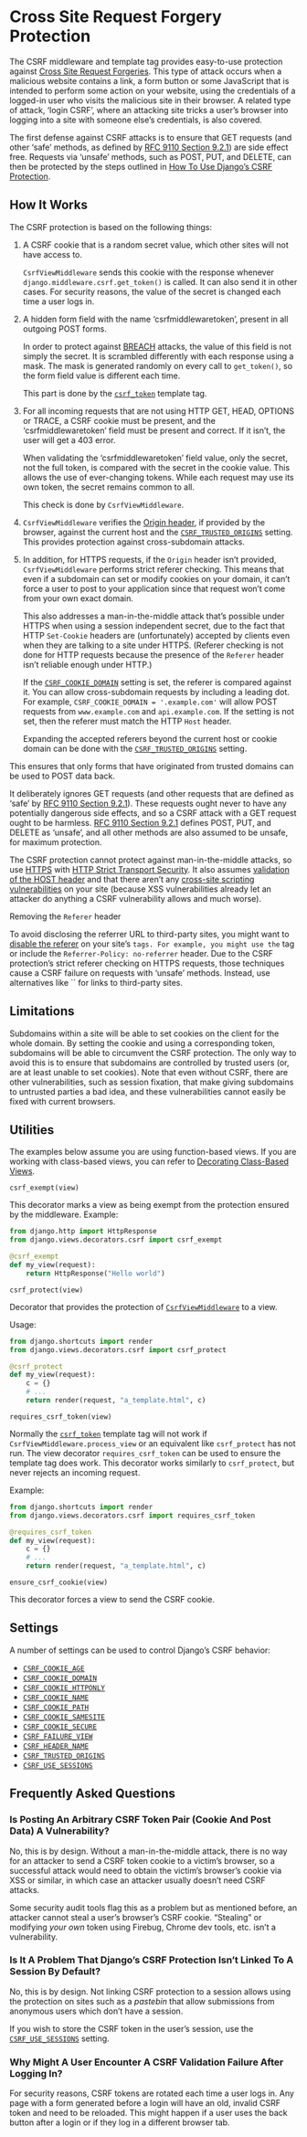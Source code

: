 # Cross Site Request Forgery Protection

The CSRF middleware and template tag provides easy-to-use protection against [Cross Site Request Forgeries](https://owasp.org/www-community/attacks/csrf#overview). This type of attack occurs when a malicious website contains a link, a form button or some JavaScript that is intended to perform some action on your website, using the credentials of a logged-in user who visits the malicious site in their browser. A related type of attack, ‘login CSRF’, where an attacking site tricks a user’s browser into logging into a site with someone else’s credentials, is also covered.

The first defense against CSRF attacks is to ensure that GET requests (and other ‘safe’ methods, as defined by [RFC 9110 Section 9.2.1](https://datatracker.ietf.org/doc/html/rfc9110.html#section-9.2.1)) are side effect free. Requests via ‘unsafe’ methods, such as POST, PUT, and DELETE, can then be protected by the steps outlined in [How To Use Django’s CSRF Protection](../../howto/csrf/#using-csrf).

## How It Works

The CSRF protection is based on the following things:

1.  A CSRF cookie that is a random secret value, which other sites will not have access to.

    `CsrfViewMiddleware` sends this cookie with the response whenever `django.middleware.csrf.get_token()` is called. It can also send it in other cases. For security reasons, the value of the secret is changed each time a user logs in.

2.  A hidden form field with the name ‘csrfmiddlewaretoken’, present in all outgoing POST forms.

    In order to protect against [BREACH](https://www.breachattack.com/) attacks, the value of this field is not simply the secret. It is scrambled differently with each response using a mask. The mask is generated randomly on every call to `get_token()`, so the form field value is different each time.

    This part is done by the [`csrf_token`](../templates/builtins/#std-templatetag-csrf_token) template tag.

3.  For all incoming requests that are not using HTTP GET, HEAD, OPTIONS or TRACE, a CSRF cookie must be present, and the ‘csrfmiddlewaretoken’ field must be present and correct. If it isn’t, the user will get a 403 error.

    When validating the ‘csrfmiddlewaretoken’ field value, only the secret, not the full token, is compared with the secret in the cookie value. This allows the use of ever-changing tokens. While each request may use its own token, the secret remains common to all.

    This check is done by `CsrfViewMiddleware`.

4.  `CsrfViewMiddleware` verifies the [Origin header](https://developer.mozilla.org/en-US/docs/Web/HTTP/Headers/Origin), if provided by the browser, against the current host and the [`CSRF_TRUSTED_ORIGINS`](../settings/#std-setting-CSRF_TRUSTED_ORIGINS) setting. This provides protection against cross-subdomain attacks.

5.  In addition, for HTTPS requests, if the `Origin` header isn’t provided, `CsrfViewMiddleware` performs strict referer checking. This means that even if a subdomain can set or modify cookies on your domain, it can’t force a user to post to your application since that request won’t come from your own exact domain.

    This also addresses a man-in-the-middle attack that’s possible under HTTPS when using a session independent secret, due to the fact that HTTP `Set-Cookie` headers are (unfortunately) accepted by clients even when they are talking to a site under HTTPS. (Referer checking is not done for HTTP requests because the presence of the `Referer` header isn’t reliable enough under HTTP.)

    If the [`CSRF_COOKIE_DOMAIN`](../settings/#std-setting-CSRF_COOKIE_DOMAIN) setting is set, the referer is compared against it. You can allow cross-subdomain requests by including a leading dot. For example, `CSRF_COOKIE_DOMAIN = '.example.com'` will allow POST requests from `www.example.com` and `api.example.com`. If the setting is not set, then the referer must match the HTTP `Host` header.

    Expanding the accepted referers beyond the current host or cookie domain can be done with the [`CSRF_TRUSTED_ORIGINS`](../settings/#std-setting-CSRF_TRUSTED_ORIGINS) setting.

This ensures that only forms that have originated from trusted domains can be used to POST data back.

It deliberately ignores GET requests (and other requests that are defined as ‘safe’ by [RFC 9110 Section 9.2.1](https://datatracker.ietf.org/doc/html/rfc9110.html#section-9.2.1)). These requests ought never to have any potentially dangerous side effects, and so a CSRF attack with a GET request ought to be harmless. [RFC 9110 Section 9.2.1](https://datatracker.ietf.org/doc/html/rfc9110.html#section-9.2.1) defines POST, PUT, and DELETE as ‘unsafe’, and all other methods are also assumed to be unsafe, for maximum protection.

The CSRF protection cannot protect against man-in-the-middle attacks, so use [HTTPS](../../topics/security/#security-recommendation-ssl) with [HTTP Strict Transport Security](../middleware/#http-strict-transport-security). It also assumes [validation of the HOST header](../../topics/security/#host-headers-virtual-hosting) and that there aren’t any [cross-site scripting vulnerabilities](../../topics/security/#cross-site-scripting) on your site (because XSS vulnerabilities already let an attacker do anything a CSRF vulnerability allows and much worse).

Removing the `Referer` header

To avoid disclosing the referrer URL to third-party sites, you might want to [disable the referer](https://www.w3.org/TR/referrer-policy/#referrer-policy-delivery) on your site’s `` tags. For example, you might use the `` tag or include the `Referrer-Policy: no-referrer` header. Due to the CSRF protection’s strict referer checking on HTTPS requests, those techniques cause a CSRF failure on requests with ‘unsafe’ methods. Instead, use alternatives like `` for links to third-party sites.

## Limitations

Subdomains within a site will be able to set cookies on the client for the whole domain. By setting the cookie and using a corresponding token, subdomains will be able to circumvent the CSRF protection. The only way to avoid this is to ensure that subdomains are controlled by trusted users (or, are at least unable to set cookies). Note that even without CSRF, there are other vulnerabilities, such as session fixation, that make giving subdomains to untrusted parties a bad idea, and these vulnerabilities cannot easily be fixed with current browsers.

## Utilities

The examples below assume you are using function-based views. If you are working with class-based views, you can refer to [Decorating Class-Based Views](../../topics/class-based-views/intro/#id1).

`csrf_exempt(view)`

This decorator marks a view as being exempt from the protection ensured by the middleware. Example:

```python
from django.http import HttpResponse
from django.views.decorators.csrf import csrf_exempt

@csrf_exempt
def my_view(request):
    return HttpResponse("Hello world")
```

`csrf_protect(view)`

Decorator that provides the protection of [`CsrfViewMiddleware`](../middleware/#django.middleware.csrf.CsrfViewMiddleware) to a view.

Usage:

```python
from django.shortcuts import render
from django.views.decorators.csrf import csrf_protect

@csrf_protect
def my_view(request):
    c = {}
    # ...
    return render(request, "a_template.html", c)
```

`requires_csrf_token(view)`

Normally the [`csrf_token`](../templates/builtins/#std-templatetag-csrf_token) template tag will not work if `CsrfViewMiddleware.process_view` or an equivalent like `csrf_protect` has not run. The view decorator `requires_csrf_token` can be used to ensure the template tag does work. This decorator works similarly to `csrf_protect`, but never rejects an incoming request.

Example:

```python
from django.shortcuts import render
from django.views.decorators.csrf import requires_csrf_token

@requires_csrf_token
def my_view(request):
    c = {}
    # ...
    return render(request, "a_template.html", c)
```

`ensure_csrf_cookie(view)`

This decorator forces a view to send the CSRF cookie.

## Settings

A number of settings can be used to control Django’s CSRF behavior:

*   [`CSRF_COOKIE_AGE`](../settings/#std-setting-CSRF_COOKIE_AGE)
*   [`CSRF_COOKIE_DOMAIN`](../settings/#std-setting-CSRF_COOKIE_DOMAIN)
*   [`CSRF_COOKIE_HTTPONLY`](../settings/#std-setting-CSRF_COOKIE_HTTPONLY)
*   [`CSRF_COOKIE_NAME`](../settings/#std-setting-CSRF_COOKIE_NAME)
*   [`CSRF_COOKIE_PATH`](../settings/#std-setting-CSRF_COOKIE_PATH)
*   [`CSRF_COOKIE_SAMESITE`](../settings/#std-setting-CSRF_COOKIE_SAMESITE)
*   [`CSRF_COOKIE_SECURE`](../settings/#std-setting-CSRF_COOKIE_SECURE)
*   [`CSRF_FAILURE_VIEW`](../settings/#std-setting-CSRF_FAILURE_VIEW)
*   [`CSRF_HEADER_NAME`](../settings/#std-setting-CSRF_HEADER_NAME)
*   [`CSRF_TRUSTED_ORIGINS`](../settings/#std-setting-CSRF_TRUSTED_ORIGINS)
*   [`CSRF_USE_SESSIONS`](../settings/#std-setting-CSRF_USE_SESSIONS)

## Frequently Asked Questions

### Is Posting An Arbitrary CSRF Token Pair (Cookie And Post Data) A Vulnerability?

No, this is by design. Without a man-in-the-middle attack, there is no way for an attacker to send a CSRF token cookie to a victim’s browser, so a successful attack would need to obtain the victim’s browser’s cookie via XSS or similar, in which case an attacker usually doesn’t need CSRF attacks.

Some security audit tools flag this as a problem but as mentioned before, an attacker cannot steal a user’s browser’s CSRF cookie. “Stealing” or modifying *your own* token using Firebug, Chrome dev tools, etc. isn’t a vulnerability.

### Is It A Problem That Django’s CSRF Protection Isn’t Linked To A Session By Default?

No, this is by design. Not linking CSRF protection to a session allows using the protection on sites such as a *pastebin* that allow submissions from anonymous users which don’t have a session.

If you wish to store the CSRF token in the user’s session, use the [`CSRF_USE_SESSIONS`](../settings/#std-setting-CSRF_USE_SESSIONS) setting.

### Why Might A User Encounter A CSRF Validation Failure After Logging In?

For security reasons, CSRF tokens are rotated each time a user logs in. Any page with a form generated before a login will have an old, invalid CSRF token and need to be reloaded. This might happen if a user uses the back button after a login or if they log in a different browser tab.